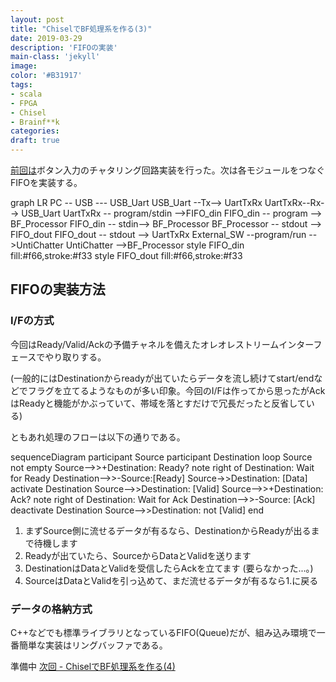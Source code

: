 ```yaml
---
layout: post
title: "ChiselでBF処理系を作る(3)"
date: 2019-03-29
description: 'FIFOの実装'
main-class: 'jekyll'
image: 
color: '#B31917'
tags:
- scala
- FPGA
- Chisel
- Brainf**k
categories:
draft: true
---
```


[前回は](https://kamiyaowl.github.io/blog/chisel-bf-2/)ボタン入力のチャタリング回路実装を行った。次は各モジュールをつなぐFIFOを実装する。


<div class="mermaid">
graph LR
    PC -- USB --- USB_Uart
    USB_Uart --Tx--> UartTxRx
    UartTxRx--Rx--> USB_Uart
    UartTxRx -- program/stdin -->FIFO_din
    FIFO_din -- program --> BF_Processor
    FIFO_din -- stdin--> BF_Processor
    BF_Processor -- stdout --> FIFO_dout
    FIFO_dout -- stdout --> UartTxRx
    External_SW --program/run -->UntiChatter
    UntiChatter -->BF_Processor
    style FIFO_din fill:#f66,stroke:#f33
    style FIFO_dout fill:#f66,stroke:#f33
</div>

## FIFOの実装方法

### I/Fの方式

今回はReady/Valid/Ackの予備チャネルを備えたオレオレストリームインターフェースでやり取りする。

(一般的にはDestinationからreadyが出ていたらデータを流し続けてstart/endなどでフラグを立てるようなものが多い印象。今回のI/Fは作ってから思ったがAckはReadyと機能がかぶっていて、帯域を落とすだけで冗長だったと反省している)

ともあれ処理のフローは以下の通りである。

<div class="mermaid">
sequenceDiagram
  participant Source
  participant Destination
  loop Source not empty
    Source-->>+Destination: Ready?
    note right of Destination: Wait for Ready
    Destination-->>-Source:[Ready]
    Source->>Destination: [Data]
    activate Destination
    Source-->>Destination: [Valid]
    Source-->>+Destination: Ack?
    note right of Destination: Wait for Ack
    Destination-->>-Source: [Ack]
    deactivate Destination
    Source-->>Destination: not [Valid]
  end
</div>

1. まずSource側に流せるデータが有るなら、DestinationからReadyが出るまで待機します
2. Readyが出ていたら、SourceからDataとValidを送ります
3. DestinationはDataとValidを受信したらAckを立てます (要らなかった...。)
4. SourceはDataとValidを引っ込めて、まだ流せるデータが有るなら1.に戻る

### データの格納方式
C++などでも標準ライブラリとなっているFIFO(Queue)だが、組み込み環境で一番簡単な実装はリングバッファである。




<script type="WaveDrom">
{signal: [
  {name: 'slow_clk', wave: 'P............'},
  {name: 'button_in', wave: '0............................001100101.....................................................................', period: 0.1, phase: 1},
  {name: 'dout', wave: '0.........1..'},
]}
</script>



準備中
[次回 - ChiselでBF処理系を作る(4)](https://kamiyaowl.github.io/blog/chisel-bf-4/)
